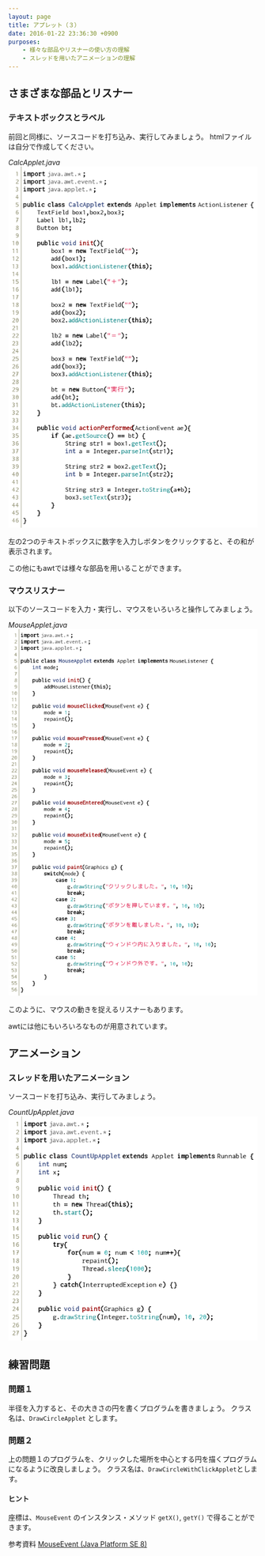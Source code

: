 ```yaml
---
layout: page
title: アプレット（３）
date: 2016-01-22 23:36:30 +0900
purposes:
    - 様々な部品やリスナーの使い方の理解
    - スレッドを用いたアニメーションの理解
---
```



さまざまな部品とリスナー
------------------------

### テキストボックスとラベル

前回と同様に、ソースコードを打ち込み、実行してみましょう。
htmlファイルは自分で作成してください。

*CalcApplet.java*
![](./pic/CalcApplet.java.png)

左の2つのテキストボックスに数字を入力しボタンをクリックすると、その和が表示されます。

この他にもawtでは様々な部品を用いることができます。

### マウスリスナー

以下のソースコードを入力・実行し、マウスをいろいろと操作してみましょう。

*MouseApplet.java*
![](./pic/MouseApplet.java.png)

このように、マウスの動きを捉えるリスナーもあります。

awtには他にもいろいろなものが用意されています。


アニメーション
--------------

### スレッドを用いたアニメーション

ソースコードを打ち込み、実行してみましょう。

*CountUpApplet.java*
![](./pic/CountUpApplet.java.png)


練習問題
--------

### 問題１

半径を入力すると、その大きさの円を書くプログラムを書きましょう。
クラス名は、`DrawCircleApplet` とします。

### 問題２

上の問題１のプログラムを、クリックした場所を中心とする円を描くプログラムになるように改良しましょう。
クラス名は、`DrawCircleWithClickApplet`とします。

#### ヒント

座標は、`MouseEvent` のインスタンス・メソッド `getX()`, `getY()` で得ることができます。

<span class="label label-info">参考資料</span> [MouseEvent (Java Platform SE 8)](https://docs.oracle.com/javase/jp/8/docs/api/java/awt/event/MouseEvent.html)
